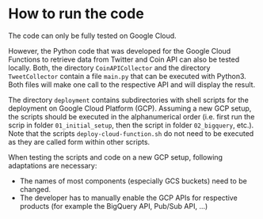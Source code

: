 # How to run the code
The code can only be fully tested on Google Cloud. 

However, the Python code that was developed for the Google Cloud Functions to retrieve data from Twitter and Coin API can also be tested locally. Both, the directory `CoinAPICollector` and the directory `TweetCollector` contain a file `main.py` that can be executed with Python3. Both files will make one call to the respective API and will display the result. 

The directory `deployment` contains subdirectories with shell scripts for the deployment on Google Cloud Platform (GCP). Assuming a new GCP setup, the scripts should be executed in the alphanumerical order (i.e. first run the scrip in folder `01_initial_setup`, then the script in folder `02_bigquery`, etc.). Note that the scripts `deploy-cloud-function.sh` do not need to be executed as they are called form within other scripts. 

When testing the scripts and code on a new GCP setup, following adaptations are necessary: 
* The names of most components (especially GCS buckets) need to be changed. 
* The developer has to manually enable the GCP APIs for respective products (for example the BigQuery API, Pub/Sub API, ...)



